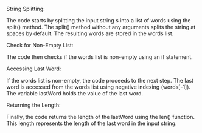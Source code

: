 String Splitting:

The code starts by splitting the input string s into a list of words using the split() method.
The split() method without any arguments splits the string at spaces by default.
The resulting words are stored in the words list.

Check for Non-Empty List:

The code then checks if the words list is non-empty using an if statement.

Accessing Last Word:

If the words list is non-empty, the code proceeds to the next step.
The last word is accessed from the words list using negative indexing (words[-1]).
The variable lastWord holds the value of the last word.

Returning the Length:

Finally, the code returns the length of the lastWord using the len() function.
This length represents the length of the last word in the input string.
